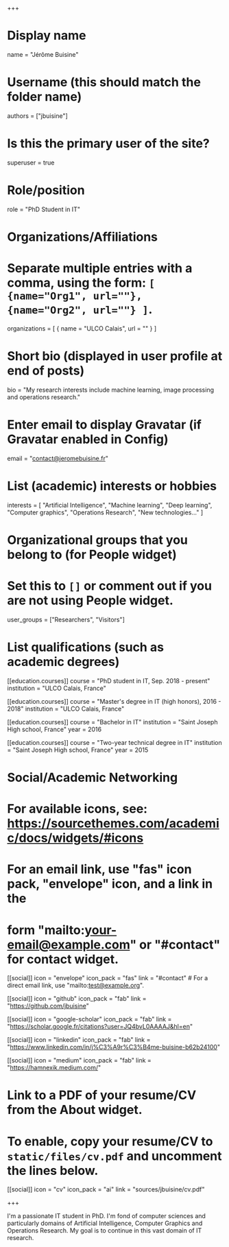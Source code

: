 +++
# Display name
name = "Jérôme Buisine"

# Username (this should match the folder name)
authors = ["jbuisine"]

# Is this the primary user of the site?
superuser = true

# Role/position
role = "PhD Student in IT"

# Organizations/Affiliations
#   Separate multiple entries with a comma, using the form: `[ {name="Org1", url=""}, {name="Org2", url=""} ]`.
organizations = [ { name = "ULCO Calais", url = "" } ]

# Short bio (displayed in user profile at end of posts)
bio = "My research interests include machine learning, image processing and operations research."

# Enter email to display Gravatar (if Gravatar enabled in Config)
email = "contact@jeromebuisine.fr"

# List (academic) interests or hobbies

interests = [
    "Artificial Intelligence",
    "Machine learning",
    "Deep learning",
    "Computer graphics",
    "Operations Research",
    "New technologies..."
]


# Organizational groups that you belong to (for People widget)
#   Set this to `[]` or comment out if you are not using People widget.
user_groups = ["Researchers", "Visitors"]

# List qualifications (such as academic degrees)

[[education.courses]]
  course = "PhD student in IT, Sep. 2018 - present"
  institution = "ULCO Calais, France"

[[education.courses]]
  course = "Master's degree in IT (high honors), 2016 - 2018"
  institution = "ULCO Calais, France"

[[education.courses]]
  course = "Bachelor in IT"
  institution = "Saint Joseph High school, France"
  year = 2016

[[education.courses]]
  course = "Two-year technical degree in IT"
  institution = "Saint Joseph High school, France"
  year = 2015


# Social/Academic Networking
# For available icons, see: https://sourcethemes.com/academic/docs/widgets/#icons
#   For an email link, use "fas" icon pack, "envelope" icon, and a link in the
#   form "mailto:your-email@example.com" or "#contact" for contact widget.

[[social]]
  icon = "envelope"
  icon_pack = "fas"
  link = "#contact"  # For a direct email link, use "mailto:test@example.org".

[[social]]
  icon = "github"
  icon_pack = "fab"
  link = "https://github.com/jbuisine"

[[social]]
  icon = "google-scholar"
  icon_pack = "fab"
  link = "https://scholar.google.fr/citations?user=JQ4bvL0AAAAJ&hl=en"

  [[social]]
  icon = "linkedin"
  icon_pack = "fab"
  link = "https://www.linkedin.com/in/j%C3%A9r%C3%B4me-buisine-b62b24100"

[[social]]
  icon = "medium"
  icon_pack = "fab"
  link = "https://hamnexik.medium.com/"

# Link to a PDF of your resume/CV from the About widget.
# To enable, copy your resume/CV to `static/files/cv.pdf` and uncomment the lines below.
[[social]]
   icon = "cv"
   icon_pack = "ai"
   link = "sources/jbuisine/cv.pdf"

+++

I'm a passionate IT student in PhD. I'm fond of computer sciences and particularly domains of Artificial Intelligence, Computer Graphics and Operations Research. My goal is to continue in this vast domain of IT research.
